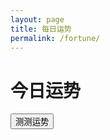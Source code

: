 ```yaml
---
layout: page
title: 每日运势
permalink: /fortune/
---
```


<div class="fortune-container">
  <div class="fortune-header">
    <h1>今日运势</h1>
    <div class="fortune-date" id="fortune-date"></div>
  </div>
  
  <div class="fortune-result" id="fortune-result" style="display:none;">
    <div class="fortune-level" id="fortune-level"></div>
    <div class="fortune-score" id="fortune-score"></div>
    <div class="fortune-advice" id="fortune-advice"></div>
    <div class="fortune-tip" id="fortune-tip"></div>
  </div>
  
  <button class="fortune-button" onclick="generateFortune()">测测运势</button>
</div>

<link rel="stylesheet" href="/assets/css/fortune.css">
<script src="/assets/js/fortune.js"></script>
